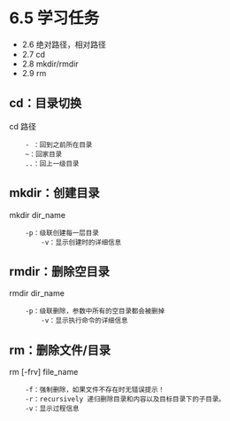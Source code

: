 # 6.5 学习任务
- 2.6 绝对路径，相对路径
- 2.7 cd
- 2.8 mkdir/rmdir
- 2.9 rm

## cd：目录切换
cd 路径
```
    - ：回到之前所在目录
    ~：回家目录
    ..：回上一级目录
```


## mkdir：创建目录
mkdir dir_name
```
    -p：级联创建每一层目录
        -v：显示创建时的详细信息
```
## rmdir：删除空目录
rmdir dir_name
```
    -p：级联删除，参数中所有的空目录都会被删掉
        -v：显示执行命令的详细信息
```

## rm：删除文件/目录
rm [-frv] file_name
```
    -f：强制删除，如果文件不存在时无错误提示！
    -r：recursively 递归删除目录和内容以及目标目录下的子目录。
    -v：显示过程信息
```
